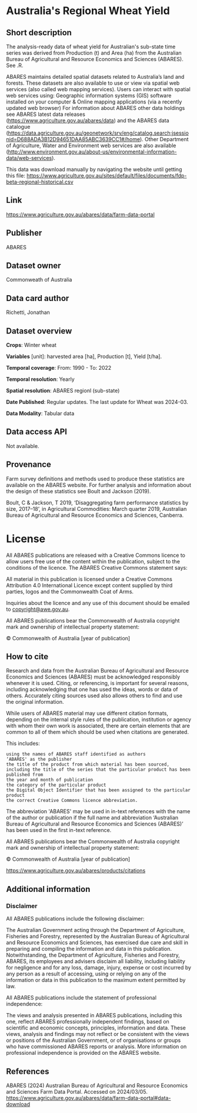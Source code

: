 # Australia's Regional Wheat Yield

## Short description

The analysis-ready data of wheat yield for Australian's sub-state time series was derived from Production (t) and Area (ha) from the Australian Bureau of Agricultural and Resource Economics and Sciences (ABARES). See .R.

ABARES maintains detailed spatial datasets related to Australia’s land and forests. These datasets are also available to use or view via spatial web services (also called web mapping services). Users can interact with spatial web services using: Geographic information systems (GIS) software installed on your computer & Online mapping applications (via a recently updated web browser) For information about ABARES other data holdings see ABARES latest data releases (https://www.agriculture.gov.au/abares/data) and the ABARES data catalogue (https://data.agriculture.gov.au/geonetwork/srv/eng/catalog.search;jsessionid=D688ADA3B12D94651DAA85ABC3639CC1#/home). Other Department of Agriculture, Water and Environment web services are also available (http://www.environment.gov.au/about-us/environmental-information-data/web-services).

This data was download manually by navigating the website until getting this file: https://www.agriculture.gov.au/sites/default/files/documents/fdp-beta-regional-historical.csv

## Link
https://www.agriculture.gov.au/abares/data/farm-data-portal

## Publisher
ABARES

## Dataset owner
Commonweath of Australia

## Data card author
Richetti, Jonathan

## Dataset overview

**Crops**:  Winter wheat

**Variables** [unit]: harvested area [ha], Production [t], Yield [t/ha].

**Temporal coverage**: From: 1990 - To: 2022

**Temporal resolution**: Yearly

**Spatial resolution**: ABARES regionl (sub-state)

**Date Published**: Regular updates. The last update for Wheat was 2024-03.

**Data Modality**: Tabular data


## Data access API
Not available.

## Provenance 
Farm survey definitions and methods used to produce these statistics are available on the ABARES website. For further analysis and information about the design of these statistics see Boult and Jackson (2019).

Boult, C & Jackson, T 2019, ‘Disaggregating farm performance statistics by size, 2017–18’, in Agricultural Commodities: March quarter 2019, Australian Bureau of Agricultural and Resource Economics and Sciences, Canberra.

# License 
All ABARES publications are released with a Creative Commons licence to allow users free use of the content within the publication, subject to the conditions of the licence. The ABARES Creative Commons statement says:

All material in this publication is licensed under a Creative Commons Attribution 4.0 International Licence except content supplied by third parties, logos and the Commonwealth Coat of Arms.

Inquiries about the licence and any use of this document should be emailed to copyright@awe.gov.au.

All ABARES publications bear the Commonwealth of Australia copyright mark and ownership of intellectual property statement:

© Commonwealth of Australia [year of publication]


## How to cite
Research and data from the Australian Bureau of Agricultural and Resource Economics and Sciences (ABARES) must be acknowledged responsibly whenever it is used. Citing, or referencing, is important for several reasons, including acknowledging that one has used the ideas, words or data of others. Accurately citing sources used also allows others to find and use the original information.

While users of ABARES material may use different citation formats, depending on the internal style rules of the publication, institution or agency with whom their own work is associated, there are certain elements that are common to all of them which should be used when citations are generated.

This includes:

    using the names of ABARES staff identified as authors
    ‘ABARES' as the publisher
    the title of the product from which material has been sourced, including the title of the series that the particular product has been published from
    the year and month of publication
    the category of the particular product
    the Digital Object Identifier that has been assigned to the particular product
    the correct Creative Commons licence abbreviation.

The abbreviation 'ABARES' may be used in in-text references with the name of the author or publication if the full name and abbreviation ‘Australian Bureau of Agricultural and Resource Economics and Sciences (ABARES)’ has been used in the first in-text reference.

All ABARES publications bear the Commonwealth of Australia copyright mark and ownership of intellectual property statement:

© Commonwealth of Australia [year of publication]

https://www.agriculture.gov.au/abares/products/citations

## Additional information
### Disclaimer
All ABARES publications include the following disclaimer:

The Australian Government acting through the Department of Agriculture, Fisheries and Forestry, represented by the Australian Bureau of Agricultural and Resource Economics and Sciences, has exercised due care and skill in preparing and compiling the information and data in this publication. Notwithstanding, the Department of Agriculture, Fisheries and Forestry, ABARES, its employees and advisers disclaim all liability, including liability for negligence and for any loss, damage, injury, expense or cost incurred by any person as a result of accessing, using or relying on any of the information or data in this publication to the maximum extent permitted by law.

All ABARES publications include the statement of professional independence:

The views and analysis presented in ABARES publications, including this one, reflect ABARES professionally independent findings, based on scientific and economic concepts, principles, information and data. These views, analysis and findings may not reflect or be consistent with the views or positions of the Australian Government, or of organisations or groups who have commissioned ABARES reports or analysis. More information on professional independence is provided on the ABARES website.

## References
ABARES (2024) Australian Bureau of Agricultural and Resource Economics and Sciences Farm Data Portal. Accessed on 2024/03/05. https://www.agriculture.gov.au/abares/data/farm-data-portal#data-download